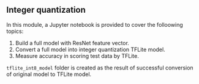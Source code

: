 ## Integer quantization

In this module, a Jupyter notebook is provided to cover the folloowing topics:

1. Build a full model with ResNet feature vector.
2. Convert a full model into integer quantization TFLite model.
3. Measure accuracy in scoring test data by TFLite.

`tflite_int8_model` folder is created as the result of successful conversion of original model to TFLite model. 